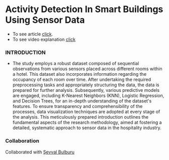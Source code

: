 # Activity Detection In Smart Buildings Using Sensor Data

- To see article [click](article.pdf).
- To see video explanation [click](https://youtu.be/suwi88Loqd0)

### INTRODUCTION
- The study employs a robust dataset composed of sequential observations from various sensors placed across different rooms within a hotel. This dataset also incorporates information regarding the occupancy of each room over time. After undertaking the required preprocessing tasks and appropriately structuring the data, the data is prepared for further analysis. Subsequently, various predictive models are engaged, including K-Nearest Neighbors (KNN), Logistic Regression, and Decision Trees, for an in-depth understanding of the dataset's features. To ensure transparency and comprehensibility of the processes, data visualization techniques are adopted at every stage of the analysis. This meticulously prepared introduction outlines the fundamental aspects of the research methodology, aimed at fostering a detailed, systematic approach to sensor data in the hospitality industry.

### Collaboration
Collaborated with [Şevval Bulburu](https://github.com/sevvalbulburu)
